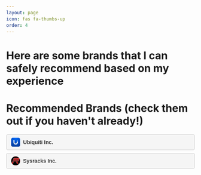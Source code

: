 ```yaml
---
layout: page
icon: fas fa-thumbs-up
order: 4
---
```

# Here are some brands that I can safely recommend based on my experience

<style>
  .brand-button {
    display: flex;
    align-items: center;
    padding: 8px 12px;
    margin: 8px 0;
    border: 1px solid #ccc;
    border-radius: 4px;
    background-color: #f5f5f5;
    text-decoration: none;
    color: #333;
    font-family: Arial, sans-serif;
    font-size: 14px;
    transition: background-color 0.3s ease, box-shadow 0.3s ease;
  }

  .brand-button:hover {
    background-color: #e0e0e0;
    box-shadow: 0 3px 5px rgba(0, 0, 0, 0.1);
  }

  .brand-button img {
    height: 24px;
    margin-right: 8px;
  }

  .brand-button span {
    font-weight: bold;
    font-size: 14px;
  }
</style>

# Recommended Brands (check them out if you haven't already!)

<a href="https://www.ui.com/" class="brand-button" target="_blank">
  <img src="/assets/img/brand-icons/ubiquiti-logo.png" alt="Ubiquiti Logo">
  <span>Ubiquiti Inc.</span>
</a>

<a href="https://sysracks.com/" class="brand-button" target="_blank">
  <img src="/assets/img/brand-icons/sysracks-logo.png" alt="Sysracks Logo">
  <span>Sysracks Inc.</span>
</a>
